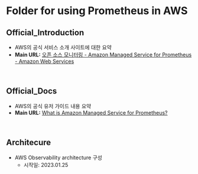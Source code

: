 # Folder for using Prometheus in AWS


## Official_Introduction

- AWS의 공식 서비스 소개 사이트에 대한 요약
- **Main URL:**  [오픈 소스 모니터링 - Amazon Managed Service for Prometheus - Amazon Web Services](https://aws.amazon.com/ko/prometheus/)

<br>

## Official_Docs

- AWS의 공식 유저 가이드 내용 요약
- **Main URL:** [What is Amazon Managed Service for Prometheus?](https://docs.aws.amazon.com/prometheus/latest/userguide/what-is-Amazon-Managed-Service-Prometheus.html)

<br>

## Architecure

- AWS Observability architecture 구성
  - 시작일: 2023.01.25

<br>